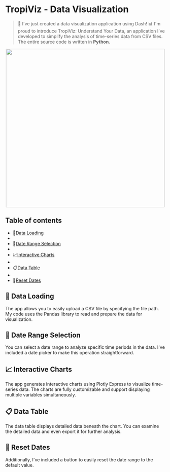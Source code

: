 # TropiViz - Data Visualization

> 🚀 I've just created a data visualization application using Dash! 📊
I'm proud to introduce TropiViz: Understand Your Data, an application I've developed to simplify the analysis of time-series data from CSV files. The entire source code is written in **Python**.

<p align="center">
<img src="https://media.geeksforgeeks.org/wp-content/cdn-uploads/20210705144258/What-is-Data-Visualization-and-Why-is-It-Important.png" align="center" width="500">
</p>

## Table of contents
- 📂[Data Loading](#data-loading-)
- 
- 📅[Date Range Selection](#data-range-selection-)
-
- 📈[Interactive Charts](#interactive-charts-)
- 
- 📋[Data Table](#data-table-)
- 
- 🔄[Reset Dates](#reset-dates-)
      
## 📂 Data Loading
The app allows you to easily upload a CSV file by specifying the file path. My code uses the Pandas library to read and prepare the data for visualization.
## 📅 Date Range Selection
You can select a date range to analyze specific time periods in the data. I've included a date picker to make this operation straightforward.
## 📈 Interactive Charts
The app generates interactive charts using Plotly Express to visualize time-series data. The charts are fully customizable and support displaying multiple variables simultaneously.
## 📋 Data Table
The data table displays detailed data beneath the chart. You can examine the detailed data and even export it for further analysis.
## 🔄 Reset Dates
Additionally, I've included a button to easily reset the date range to the default value.

